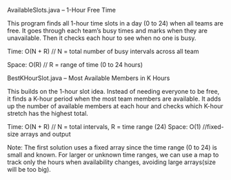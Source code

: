 AvailableSlots.java – 1-Hour Free Time

This program finds all 1-hour time slots in a day (0 to 24) when all teams are free. It goes through each team’s busy times and marks when they are unavailable. Then it checks each hour to see when no one is busy.

Time: O(N + R)    // N = total number of busy intervals across all team

Space: O(R)       // R = range of time (0 to 24 hours)

BestKHourSlot.java – Most Available Members in K Hours

This builds on the 1-hour slot idea. Instead of needing everyone to be free, it finds a K-hour period when the most team members are available. It adds up the number of available members at each hour and checks which K-hour stretch has the highest total.

 Time: O(N + R)        // N = total intervals, R = time range (24)
 Space: O(1)           //fixed-size arrays and output


 Note: The first solution uses a fixed array since the time range (0 to 24) is small and known. For larger or unknown time ranges, we can use a map to track only the hours when availability changes, avoiding large arrays(size will be too big).
 

